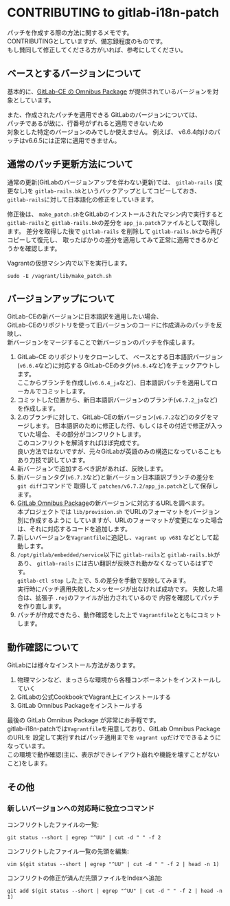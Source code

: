 CONTRIBUTING to gitlab-i18n-patch
=================================

パッチを作成する際の方法に関するメモです。  
CONTRIBUTINGとしていますが、備忘録程度のものです。  
もし賛同して修正してくださる方がいれば、参考にしてください。

## ベースとするバージョンについて

基本的に、[GitLab-CE の Omnibus Package](https://www.gitlab.com/downloads/) が提供されているバージョンを対象としています。  

また、作成されたパッチを適用できる GitLabのバージョンについては、  
パッチであるが故に、行番号がずれると適用できないため  
対象とした特定のバージョンのみでしか使えません。
例えば、 v6.6.4向けのパッチはv6.6.5には正常に適用できません。

## 通常のパッチ更新方法について

通常の更新(GitLabのバージョンアップを伴わない更新)では、
`gitlab-rails` (変更なし)を `gitlab-rails.bk`というバックアップとしてコピーしておき、
`gitlab-rails`に対して日本語化の修正をしていきます。  

修正後は、 `make_patch.sh`をGitLabのインストールされたマシン内で実行すると
`gitlab-rails`と `gitlab-rails.bk`の差分を `app_ja.patch`ファイルとして取得します。
差分を取得した後で `gitlab-rails` を削除して `gitlab-rails.bk`から再びコピーして復元し、
取ったばかりの差分を適用してみて正常に適用できるかどうかを確認します。

Vagrantの仮想マシン内で以下を実行します。

    sudo -E /vagrant/lib/make_patch.sh

## バージョンアップについて

GitLab-CEの新バージョンに日本語訳を適用したい場合、  
GitLab-CEのリポジトリを使って旧バージョンのコードに作成済みのパッチを反映し、  
新バージョンをマージすることで新バージョンのパッチを作成します。

1. GitLab-CE のリポジトリをクローンして、
   ベースとする日本語訳バージョン(`v6.6.4`など)に対応する
   GitLab-CEのタグ(`v6.6.4`など)をチェックアウトします。  
   ここからブランチを作成し(`v6.6.4_ja`など)、日本語訳パッチを適用してローカルでコミットします。
2. コミットした位置から、新日本語訳バージョンのブランチ(`v6.7.2_ja`など)を作成します。
3. 2.のブランチに対して、GitLab-CEの新バージョン(`v6.7.2`など)のタグをマージします。
   日本語訳のために修正した行、もしくはその付近で修正が入っていた場合、
   その部分がコンフリクトします。  
   このコンフリクトを解消すればほぼ完成です。  
   良い方法ではないですが、元々GitLabが英語のみの構造になっていることもあり力技で訳しています。
4. 新バージョンで追加するべき訳があれば、反映します。
5. 新バージョンタグ(`v6.7.2`など)と新バージョン日本語訳ブランチの差分を `git diff`コマンドで
   取得して `patches/v6.7.2/app_ja.patch`として保存します。
6. [GitLab Omnibus Package](https://www.gitlab.com/downloads/)の新バージョンに対応するURLを調べます。  
   本プロジェクトでは `lib/provision.sh` でURLのフォーマットをバージョン別に作成するように
   していますが、URLのフォーマットが変更になった場合は、それに対応するコードを追加します。
7. 新しいバージョンを`Vagrantfile`に追記し、`vagrant up v681` などとして起動します。  
8. `/opt/gitlab/embedded/service`以下に `gitlab-rails`と `gitlab-rails.bk`が
   あり、 `gitlab-rails` には古い翻訳が反映され動かなくなっているはずです。  
   `gitlab-ctl stop` した上で、5.の差分を手動で反映してみます。  
   実行時にパッチ適用失敗したメッセージが出なければ成功です。
   失敗した場合は、拡張子 `.rej`のファイルが出力されているので
   内容を確認してパッチを作り直します。
9. パッチが作成できたら、動作確認をした上で `Vagrantfile`とともにコミットします。

## 動作確認について

GitLabには様々なインストール方法があります。

1. 物理マシンなど、まっさらな環境から各種コンポーネントをインストールしていく
2. GitLabの公式CookbookでVagrant上にインストールする
3. GitLab Omnibus Packageをインストールする

最後の GitLab Omnibus Package が非常にお手軽です。  
gitlab-i18n-patchでは`Vagrantfile`を用意しており、GitLab Omnibus Package のURLを
設定して実行すればパッチ適用までを `vagrant up`だけでできるようになっています。  
この環境で動作確認(主に、表示ができレイアウト崩れや機能を壊すことがないこと)をします。

## その他

### 新しいバージョンへの対応時に役立つコマンド

コンフリクトしたファイルの一覧:

    git status --short | egrep "^UU" | cut -d " " -f 2

コンフリクトしたファイル一覧の先頭を編集:

    vim $(git status --short | egrep "^UU" | cut -d " " -f 2 | head -n 1)

コンフリクトの修正が済んだ先頭ファイルをIndexへ追加:

    git add $(git status --short | egrep "^UU" | cut -d " " -f 2 | head -n 1) 
